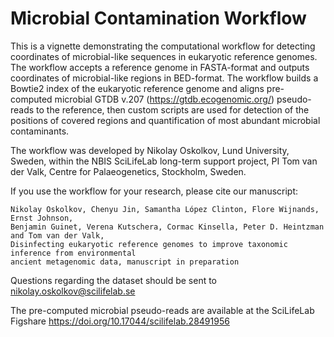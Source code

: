 # Microbial Contamination Workflow

This is a vignette demonstrating the computational workflow for detecting coordinates of microbial-like sequences in eukaryotic reference genomes. The workflow accepts a reference genome in FASTA-format and outputs coordinates of microbial-like regions in BED-format. The workflow builds a Bowtie2 index of the eukaryotic reference genome and aligns pre-computed microbial GTDB v.207 (https://gtdb.ecogenomic.org/) pseudo-reads to the reference, then custom scripts are used for detection of the positions of covered regions and quantification of most abundant microbial contaminants.

The workflow was developed by Nikolay Oskolkov, Lund University, Sweden, within the NBIS SciLifeLab long-term support project, PI Tom van der Valk, Centre for Palaeogenetics, Stockholm, Sweden.

If you use the workflow for your research, please cite our manuscript:

    Nikolay Oskolkov, Chenyu Jin, Samantha López Clinton, Flore Wijnands, Ernst Johnson, 
    Benjamin Guinet, Verena Kutschera, Cormac Kinsella, Peter D. Heintzman and Tom van der Valk, 
    Disinfecting eukaryotic reference genomes to improve taxonomic inference from environmental 
    ancient metagenomic data, manuscript in preparation

Questions regarding the dataset should be sent to nikolay.oskolkov@scilifelab.se

The pre-computed microbial pseudo-reads are available at the SciLifeLab Figshare https://doi.org/10.17044/scilifelab.28491956
